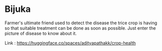 # Bijuka

Farmer's ultimate friend used to detect the disease the trice crop is having so that suitable treatment can be done as soon as possible. 
Just enter the picture of disease to know about it.

Link : https://huggingface.co/spaces/adityapathakk/crop-health
